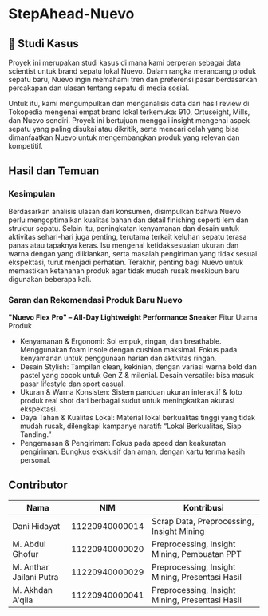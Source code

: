# StepAhead-Nuevo

## 📘 Studi Kasus
Proyek ini merupakan studi kasus di mana kami berperan sebagai data scientist untuk brand sepatu lokal Nuevo. Dalam rangka merancang produk sepatu baru, Nuevo ingin memahami tren dan preferensi pasar berdasarkan percakapan dan ulasan tentang sepatu di media sosial.

Untuk itu, kami mengumpulkan dan menganalisis data dari hasil review di Tokopedia mengenai empat brand lokal terkemuka: 910, Ortuseight, Mills, dan Nuevo sendiri. Proyek ini bertujuan menggali insight mengenai aspek sepatu yang paling disukai atau dikritik, serta mencari celah yang bisa dimanfaatkan Nuevo untuk mengembangkan produk yang relevan dan kompetitif.

## Hasil dan Temuan
### Kesimpulan
Berdasarkan analisis ulasan dari konsumen, disimpulkan bahwa Nuevo perlu mengoptimalkan kualitas bahan dan detail finishing seperti lem dan struktur sepatu. Selain itu, peningkatan kenyamanan dan desain untuk aktivitas sehari-hari juga penting, terutama terkait keluhan sepatu terasa panas atau tapaknya keras. Isu mengenai ketidaksesuaian ukuran dan warna dengan yang diiklankan, serta masalah pengiriman yang tidak sesuai ekspektasi, turut menjadi perhatian. Terakhir, penting bagi Nuevo untuk memastikan ketahanan produk agar tidak mudah rusak meskipun baru digunakan beberapa kali.

### Saran dan Rekomendasi Produk Baru Nuevo
**"Nuevo Flex Pro" – All-Day Lightweight Performance Sneaker**
Fitur Utama Produk
- Kenyamanan & Ergonomi:
Sol empuk, ringan, dan breathable. Menggunakan foam insole dengan cushion maksimal. Fokus pada kenyamanan untuk penggunaan harian dan aktivitas ringan.
- Desain Stylish:
Tampilan clean, kekinian, dengan variasi warna bold dan pastel yang cocok untuk Gen Z & milenial. Desain versatile: bisa masuk pasar lifestyle dan sport casual.
- Ukuran & Warna Konsisten:
Sistem panduan ukuran interaktif & foto produk real shot dari berbagai sudut untuk meningkatkan akurasi ekspektasi.
- Daya Tahan & Kualitas Lokal:
Material lokal berkualitas tinggi yang tidak mudah rusak, dilengkapi kampanye naratif: “Lokal Berkualitas, Siap Tanding.”
- Pengemasan & Pengiriman:
Fokus pada speed dan keakuratan pengiriman. Bungkus eksklusif dan aman, dengan kartu terima kasih personal.

## Contributor
| Nama                          | NIM            | Kontribusi                                             |
| ----------------------------- | -------------- | ------------------------------------------------------ |
| Dani Hidayat                  | 11220940000014 | Scrap Data, Preprocessing, Insight Mining              |
| M. Abdul Ghofur               | 11220940000020 | Preprocessing, Insight Mining, Pembuatan PPT           |
| M. Anthar Jailani Putra       | 11220940000029 | Preprocessing, Insight Mining, Presentasi Hasil        |
| M. Akhdan A'qila              | 11220940000041 | Preprocessing, Insight Mining, Presentasi Hasil        |
